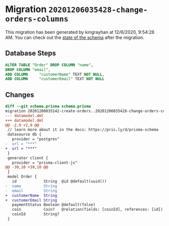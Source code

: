 # Migration `20201206035428-change-orders-columns`

This migration has been generated by kingrayhan at 12/6/2020, 9:54:28 AM.
You can check out the [state of the schema](./schema.prisma) after the migration.

## Database Steps

```sql
ALTER TABLE "Order" DROP COLUMN "name",
DROP COLUMN "email",
ADD COLUMN     "customerName" TEXT NOT NULL,
ADD COLUMN     "customerEmail" TEXT NOT NULL
```

## Changes

```diff
diff --git schema.prisma schema.prisma
migration 20201206035142-create-orders..20201206035428-change-orders-columns
--- datamodel.dml
+++ datamodel.dml
@@ -2,9 +2,9 @@
 // learn more about it in the docs: https://pris.ly/d/prisma-schema
 datasource db {
   provider = "postgres"
-  url = "***"
+  url = "***"
 }
 generator client {
   provider = "prisma-client-js"
@@ -39,10 +39,10 @@
 }
 model Order {
   id            String  @id @default(uuid())
-  name          String
-  email         String
+  customerName  String
+  customerEmail String
   paymentStatus Boolean @default(false)
   coin          Coin?   @relation(fields: [coinId], references: [id])
   coinId        String?
 }
```


